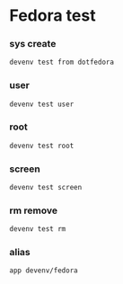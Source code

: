 # Fedora test

### sys create
```sh
devenv test from dotfedora
```

### user
```sh
devenv test user
```

### root
```sh
devenv test root
```

### screen
```sh
devenv test screen
```

### rm remove
```sh
devenv test rm
```

### alias
```sh
app devenv/fedora
```
